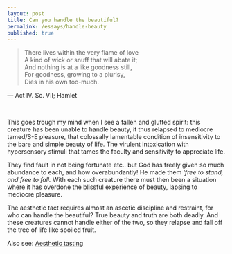 ```yaml
---
layout: post
title: Can you handle the beautiful?
permalink: /essays/handle-beauty
published: true
---
```


> There lives within the very flame of love  
> A kind of wick or snuff that will abate it;  
> And nothing is at a like goodness still,  
> For goodness, growing to a plurisy,  
> Dies in his own too-much.

— Act IV. Sc. VII; Hamlet

<br>

This goes trough my mind when I see a fallen and glutted spirit: this creature has been unable to handle beauty, it thus relapsed to mediocre tamed/S-E pleasure, that colossally lamentable condition of insensitivity to the bare and simple beauty of life. The virulent intoxication with hypersensory stimuli that tames the faculty and sensitivity to appreciate life. 

They find fault in not being fortunate etc.. but God has freely given so much abundance to each, and how overabundantly! He made them ‘*free to stand, and free to fall.* With each such creature there must then been a situation where it has overdone the blissful experience of beauty, lapsing to mediocre pleasure. 

The aesthetic tact requires almost an ascetic discipline and restraint, for who can handle the beautiful? True beauty and truth are both deadly. And these creatures cannot handle either of the two, so they relapse and fall off the tree of life like spoiled fruit.

Also see:
[Aesthetic tasting](https://simonante.com/essays/aesthetic-tasting)

